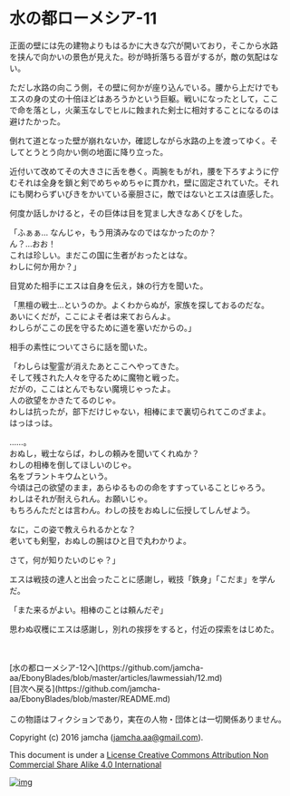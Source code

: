 # 水の都ローメシア-11

正面の壁には先の建物よりもはるかに大きな穴が開いており，そこから水路  
を挟んで向かいの景色が見えた。砂が時折落ちる音がするが，敵の気配はな  
い。  

ただし水路の向こう側，その壁に何かが座り込んでいる。腰から上だけでも  
エスの身の丈の十倍ほどはあろうかという巨躯。戦いになったとして，ここ  
で命を落とし，火薬玉なしでヒルに蝕まれた剣士に相対することになるのは  
避けたかった。  

倒れて道となった壁が崩れないか，確認しながら水路の上を渡ってゆく。そ  
してとうとう向かい側の地面に降り立った。  

近付いて改めてその大きさに舌を巻く。両腕をもがれ，腰を下ろすように佇  
むそれは全身を鎖と剣でめちゃめちゃに貫かれ，壁に固定されていた。それ  
にも関わらずいびきをかいている豪胆さに，敵ではないとエスは直感した。  

何度か話しかけると，その巨体は目を覚まし大きなあくびをした。  

「ふぁぁ… なんじゃ，もう用済みなのではなかったのか？  
ん？…おお！  
これは珍しい。まだこの国に生者がおったとはな。  
わしに何か用か？」  

目覚めた相手にエスは自身を伝え，妹の行方を聞いた。  

「黒檀の戦士…というのか。よくわからぬが，家族を探しておるのだな。  
あいにくだが，ここによそ者は来ておらんよ。  
わしらがここの民を守るために道を塞いだからの。」  

相手の素性についてさらに話を聞いた。  

「わしらは聖霊が消えたあとここへやってきた。  
そして残された人々を守るために魔物と戦った。  
だがの，ここはとんでもない魔境じゃったよ。  
人の欲望をかきたてるのじゃ。  
わしは抗ったが，部下だけじゃない，相棒にまで裏切られてこのざまよ。  
はっはっは。  

……。  
おぬし，戦士ならば，わしの頼みを聞いてくれぬか？  
わしの相棒を倒してほしいのじゃ。  
名をブラントキウムという。  
今頃は己の欲望のまま，あらゆるものの命をすすっていることじゃろう。  
わしはそれが耐えられん。お願いじゃ。  
もちろんただとは言わん。わしの技をおぬしに伝授してしんぜよう。  

なに，この姿で教えられるかとな？  
老いても剣聖，おぬしの腕はひと目で丸わかりよ。  

さて，何が知りたいのじゃ？」  

エスは戦技の達人と出会ったことに感謝し，戦技「鉄身」「こだま」を学ん  
だ。  

「また来るがよい。相棒のことは頼んだぞ」  

思わぬ収穫にエスは感謝し，別れの挨拶をすると，付近の探索をはじめた。  

<br>  
<br>  
[水の都ローメシア-12へ](https://github.com/jamcha-aa/EbonyBlades/blob/master/articles/lawmessiah/12.md)  

<br>  
[目次へ戻る](https://github.com/jamcha-aa/EbonyBlades/blob/master/README.md)  
<br>  
<br>  
この物語はフィクションであり，実在の人物・団体とは一切関係ありません。  

Copyright (c) 2016 jamcha (jamcha.aa@gmail.com).  

This document is under a [License Creative Commons Attribution Non Commercial Share Alike 4.0 International](http://creativecommons.org/licenses/by-nc-sa/4.0/deed)  

[![img](http://i.creativecommons.org/l/by-nc-sa/3.0/80x15.png)](http://creativecommons.org/licenses/by-nc-sa/4.0/deed)